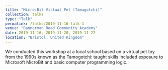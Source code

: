 ```yaml
---
title: "Micro:Bit Virtual Pet (Tamagotchi)"
collection: talks
type: "Talk"
permalink: /talks/2019-11-16-talk-1
venue: "Bannerman Road Community Academy"
date: 2019-11-16, 2019-11-20, 2019-11-27
location: "Bristol, United Kingdom"
---
```


We conducted this workshop at a local school based on a virtual pet toy from the 1990s known as the Tamogotchi: taught skills included exposure to Microsoft MicroBit and basic computer programming logic.
